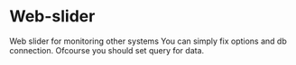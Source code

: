 # Web-slider
Web slider for monitoring other systems
You can simply fix options and db connection. Ofcourse you should set query for data. 
